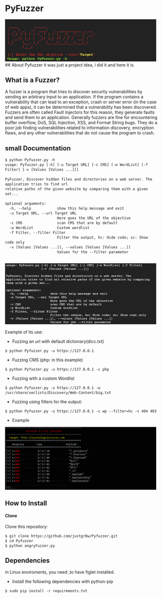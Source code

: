 # PyFuzzer
<img src="https://github.com/justgr0w/PyFuzzer/blob/main/photos/logo.png" width="500">
## About Pyfuzzer
it was just a project idea, i did it and here it is.

## What is a Fuzzer?
A fuzzer is a program that tries to discover security vulnerabilities by sending an arbitrary input to an application. If the program contains a vulnerability that can lead to an exception, crash or server error (in the case of web apps), it can be determined that a vulnerability has been discovered. Fuzzers are often called Fault Injectors for this reason, they generate faults and send them to an application. Generally fuzzers are fine for encountering buffer overflow, DoS, SQL Injection, XSS, and Format String bugs. They do a poor job finding vulnerabilities related to information discovery, encryption flaws, and any other vulnerabilities that do not cause the program to crash.

## small Documentation
~~~
$ python Pyfuzzer.py -h
usage: Pyfuzzer.py [-h] [-u Target URL] [-c CMS] [-w WordList] [-f Filter] [-v [Values [Values ...]]]

PyFuzzer, Discover hidden files and directories on a web server. The application tries to find url
relative paths of the given website by comparing them with a given set...

optional arguments:
  -h, --help            show this help message and exit
  -u Target URL, --url Target URL
                        Here goes the URL of the objective
  -c CMS                scan CMS that are by default
  -w WordList           Custom wordlist
  -f Filter, --filter Filter
                        Filter the output, hc: Hide code; sc: Show code only
  -v [Values [Values ...]], --values [Values [Values ...]]
                        Values for the --filter parameter
               
~~~
<img src="https://github.com/justgr0w/PyFuzzer/blob/main/photos/help.png" width="500">

Example of its use:

* Fuzzing an url with default dictionary(dicc.txt)
~~~
$ python Pyfuzzer.py -u https://127.0.0.1
~~~

* Fuzzing CMS (php: in this example)
~~~
$ python Pyfuzzer.py -u https://127.0.0.1 -c php
~~~

* Fuzzing with a custom Wordlist
~~~
$ python Pyfuzzer.py -u https://127.0.0.1 -w /usr/share/seclists/Discovery/Web-Content/big.txt
~~~

* Fuzzing using filters for the output:
~~~
$ python Pyfuzzer.py -u https://127.0.0.1 -c wp --filter=hc -v 404 403
~~~

* Example
<img src="https://github.com/justgr0w/PyFuzzer/blob/main/photos/fuzz.png" width="500">

## How to Install
#### Clone
 Clone this repository:
 ```
$ git clone https://github.com/justgr0w/Pyfuzzer.git
$ cd Pyfuzzer
$ python angryFuzzer.py
```

## Dependencies
 in Linux enviroments, you need ,to have figlet installed.
* Install the following dependencies with python-pip
 ```
$ sudo pip install -r requirements.txt
```
